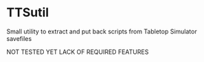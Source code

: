 # TTSutil
Small utility to extract and put back scripts from Tabletop Simulator savefiles

NOT TESTED YET
LACK OF REQUIRED FEATURES
